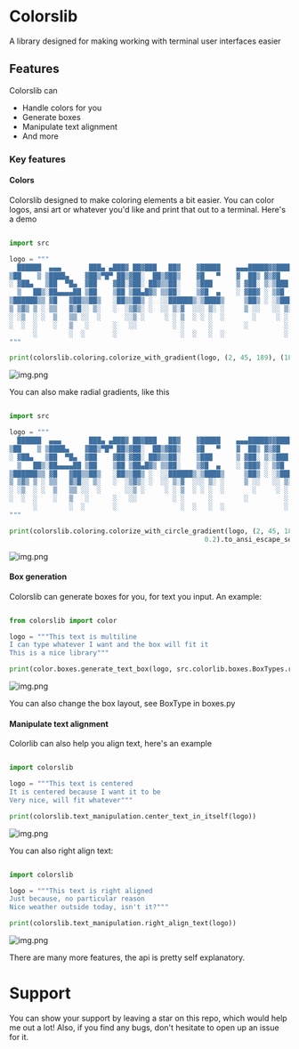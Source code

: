 # Colorslib
A library designed for making working with terminal user interfaces easier

## Features
Colorslib can
- Handle colors for you
- Generate boxes
- Manipulate text alignment
- And more

### Key features
#### Colors
Colorslib designed to make coloring elements a bit easier. You can color logos, ansi art or whatever you'd like and print that out to a terminal. Here's a demo

```python

import src

logo = """
  ██████  ▄▄▄       ███▄ ▄███▓ ██▓███   ██▓    ▓█████    ▄▄▄█████▓▓█████ ▒██   ██▒▄▄▄█████▓
▒██    ▒ ▒████▄    ▓██▒▀█▀ ██▒▓██░  ██▒▓██▒    ▓█   ▀    ▓  ██▒ ▓▒▓█   ▀ ▒▒ █ █ ▒░▓  ██▒ ▓▒
░ ▓██▄   ▒██  ▀█▄  ▓██    ▓██░▓██░ ██▓▒▒██░    ▒███      ▒ ▓██░ ▒░▒███   ░░  █   ░▒ ▓██░ ▒░
  ▒   ██▒░██▄▄▄▄██ ▒██    ▒██ ▒██▄█▓▒ ▒▒██░    ▒▓█  ▄    ░ ▓██▓ ░ ▒▓█  ▄  ░ █ █ ▒ ░ ▓██▓ ░ 
▒██████▒▒ ▓█   ▓██▒▒██▒   ░██▒▒██▒ ░  ░░██████▒░▒████▒     ▒██▒ ░ ░▒████▒▒██▒ ▒██▒  ▒██▒ ░ 
▒ ▒▓▒ ▒ ░ ▒▒   ▓▒█░░ ▒░   ░  ░▒▓▒░ ░  ░░ ▒░▓  ░░░ ▒░ ░     ▒ ░░   ░░ ▒░ ░▒▒ ░ ░▓ ░  ▒ ░░   
░ ░▒  ░ ░  ▒   ▒▒ ░░  ░      ░░▒ ░     ░ ░ ▒  ░ ░ ░  ░       ░     ░ ░  ░░░   ░▒ ░    ░    
░  ░  ░    ░   ▒   ░      ░   ░░         ░ ░      ░        ░         ░    ░    ░    ░      
      ░        ░  ░       ░                ░  ░   ░  ░               ░  ░ ░    ░           
"""

print(colorslib.coloring.colorize_with_gradient(logo, (2, 45, 189), (189, 2, 99), 45).to_ansi_escape_sequences())
```
![img.png](images/img.png)

You can also make radial gradients, like this

```python

import src

logo = """
  ██████  ▄▄▄       ███▄ ▄███▓ ██▓███   ██▓    ▓█████    ▄▄▄█████▓▓█████ ▒██   ██▒▄▄▄█████▓
▒██    ▒ ▒████▄    ▓██▒▀█▀ ██▒▓██░  ██▒▓██▒    ▓█   ▀    ▓  ██▒ ▓▒▓█   ▀ ▒▒ █ █ ▒░▓  ██▒ ▓▒
░ ▓██▄   ▒██  ▀█▄  ▓██    ▓██░▓██░ ██▓▒▒██░    ▒███      ▒ ▓██░ ▒░▒███   ░░  █   ░▒ ▓██░ ▒░
  ▒   ██▒░██▄▄▄▄██ ▒██    ▒██ ▒██▄█▓▒ ▒▒██░    ▒▓█  ▄    ░ ▓██▓ ░ ▒▓█  ▄  ░ █ █ ▒ ░ ▓██▓ ░ 
▒██████▒▒ ▓█   ▓██▒▒██▒   ░██▒▒██▒ ░  ░░██████▒░▒████▒     ▒██▒ ░ ░▒████▒▒██▒ ▒██▒  ▒██▒ ░ 
▒ ▒▓▒ ▒ ░ ▒▒   ▓▒█░░ ▒░   ░  ░▒▓▒░ ░  ░░ ▒░▓  ░░░ ▒░ ░     ▒ ░░   ░░ ▒░ ░▒▒ ░ ░▓ ░  ▒ ░░   
░ ░▒  ░ ░  ▒   ▒▒ ░░  ░      ░░▒ ░     ░ ░ ▒  ░ ░ ░  ░       ░     ░ ░  ░░░   ░▒ ░    ░    
░  ░  ░    ░   ▒   ░      ░   ░░         ░ ░      ░        ░         ░    ░    ░    ░      
      ░        ░  ░       ░                ░  ░   ░  ░               ░  ░ ░    ░           
"""

print(colorslib.coloring.colorize_with_circle_gradient(logo, (2, 45, 189), (189, 2, 99), 60, 0.4,
                                                 0.2).to_ansi_escape_sequences())
```
![img.png](images/img2.png)
#### Box generation
Colorslib can generate boxes for you, for text you input. An example:

```python

from colorslib import color

logo = """This text is multiline
I can type whatever I want and the box will fit it
This is a nice library"""

print(color.boxes.generate_text_box(logo, src.colorlib.boxes.BoxTypes.rounded.value))
```
![img.png](images/img3.png)

You can also change the box layout, see BoxType in boxes.py
#### Manipulate text alignment
Colorlib can also help you align text, here's an example

```python

import colorslib

logo = """This text is centered
It is centered because I want it to be
Very nice, will fit whatever"""

print(colorslib.text_manipulation.center_text_in_itself(logo))
```
![img.png](images/img4.png)

You can also right align text:

```python

import colorslib

logo = """This text is right aligned
Just because, no particular reason
Nice weather outside today, isn't it?"""

print(colorslib.text_manipulation.right_align_text(logo))
```
![img.png](images/img5.png)

There are many more features, the api is pretty self explanatory.

# Support
You can show your support by leaving a star on this repo, which would help me out a lot! Also, if you find any bugs, don't hesitate to open up an issue for it.
